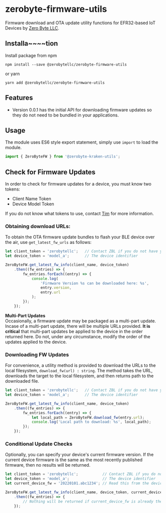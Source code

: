 # zerobyte-firmware-utils

Firmware download and OTA update utility functions for EFR32-based IoT Devices by [Zero Byte LLC](https://zerobytellc.com).

## Installa~~~~tion

Install package from npm

```shell
npm install --save @zerobytellc/zerobyte-firmware-utils
```

or yarn

```shell
yarn add @zerobytellc/zerobyte-firmware-utils
```

## Features
- Version 0.0.1 has the initial API for downloading firmware updates so they do not need to be bundled in your applications.

## Usage
The module uses ES6 style export statement, simply use `import` to load the module.

```js
import { ZeroByteFW } from '@zerobyte-kraken-utils';
```

## Check for Firmware Updates
In order to check for firmware updates for a device, you must know two tokens:
- Client Name Token
- Device Model Token

If you do not know what tokens to use, contact [Tim](mailto@tim@zerobytellc.com) for more information.

### Obtaining download URLs:
To obtain the OTA firmware update bundles to flash your BLE device over the air, use `get_latest_fw_urls` as follows:

```js
let client_token = 'zerobytellc';   // Contact ZBL if you do not have your token
let device_token = 'model_a';       // The device identifier

ZeroByteFW.get_latest_fw_info(client_name, device_token)
    .then((fw_entries) => {
        fw_entries.forEach((entry) => {
            console.log(
                'Firmware Version %s can be downloaded here: %s',
                entry.version,
                entry.url
            );
        });
    });
```
**Multi-Part Updates** \
Occasionally, a firmware update may be packaged as a multi-part update. Incase of a multi-part update, there will be 
multiple URLs provided. **It is critical** that multi-part updates be applied to the device in the order returned here. Do not, under any circumstance, modify the order of the updates applied to the device.

### Downloading FW Updates
For convenience, a utility method is provided to download the URLs to the local filesystem, `download_fw(url) : string`. The method takes the URL, downloads the target to the local filesystem, and then returns path to the downloaded file.

```js
let client_token = 'zerobytellc';   // Contact ZBL if you do not have your token
let device_token = 'model_a';       // The device identifier

ZeroByteFW.get_latest_fw_info(client_name, device_token)
    .then((fw_entries) => {
        fw_entries.forEach((entry) => {
            let local_path = ZeroByteFW.download_fw(entry.url);
            console.log('Local path to download: %s', local_path);
        });
    });
```

### Conditional Update Checks
Optionally, you can specify your device's current firmware version. If the current device firmware is the same as the 
most recently published firmware, then no results will be returned.

```js
let client_token = 'zerobytellc';           // Contact ZBL if you do not have your token
let device_token = 'model_a';               // The device identifier
let current_device_fw = '20220101.abc1234'; // Read this from the device.

ZeroByteFW.get_latest_fw_info(client_name, device_token, current_device_fw)
    .then((fw_entries) => {
        // Nothing will be returned if current_device_fw is already the latest.
    });
```
